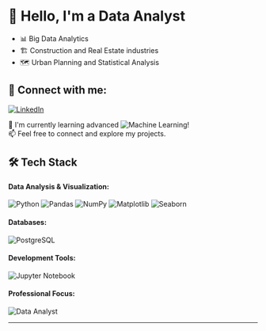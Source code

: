 # 👋 Hello, I'm a **Data Analyst** 
- 📊 Big Data Analytics  
- 🏗️ Construction and Real Estate industries  
- 🗺️ Urban Planning and Statistical Analysis  

## 🔗 Connect with me:  
[![LinkedIn](https://img.shields.io/badge/LinkedIn-Profile-blue?style=flat-square&logo=linkedin&logoColor=white)](https://www.linkedin.com/in/olga-lemekhova/)  

🌱 I'm currently learning advanced ![Machine Learning](https://img.shields.io/badge/Machine%20Learning-FF6F00?style=flat-square&logo=python&logoColor=white)!  
📫 Feel free to connect and explore my projects.  

## 🛠️ Tech Stack  

#### **Data Analysis & Visualization:**  
![Python](https://img.shields.io/badge/Python-3776AB?style=flat-square&logo=python&logoColor=white) ![Pandas](https://img.shields.io/badge/Pandas-150458?style=flat-square&logo=pandas&logoColor=white) ![NumPy](https://img.shields.io/badge/NumPy-013243?style=flat-square&logo=numpy&logoColor=white) ![Matplotlib](https://img.shields.io/badge/Matplotlib-3776AB?style=flat-square&logo=python&logoColor=white) ![Seaborn](https://img.shields.io/badge/Seaborn-3776AB?style=flat-square&logo=python&logoColor=white)  

#### **Databases:**  
![PostgreSQL](https://img.shields.io/badge/PostgreSQL-336791?style=flat-square&logo=postgresql&logoColor=white)  

#### **Development Tools:**  
![Jupyter Notebook](https://img.shields.io/badge/Jupyter-F37626?style=flat-square&logo=jupyter&logoColor=white)   

#### **Professional Focus:**  
![Data Analyst](https://img.shields.io/badge/Data%20Analyst-3776AB?style=flat-square&logo=databricks&logoColor=white)  

---


<!--
**Lemekhova/Lemekhova** is a ✨ _special_ ✨ repository because its `README.md` (this file) appears on your GitHub profile.

Here are some ideas to get you started:

- 🔭 I’m currently working on ...
- 🌱 I’m currently learning ...
- 👯 I’m looking to collaborate on ...
- 🤔 I’m looking for help with ...
- 💬 Ask me about ...
- 📫 How to reach me: ...
- 😄 Pronouns: ...
- ⚡ Fun fact: ...
-->
